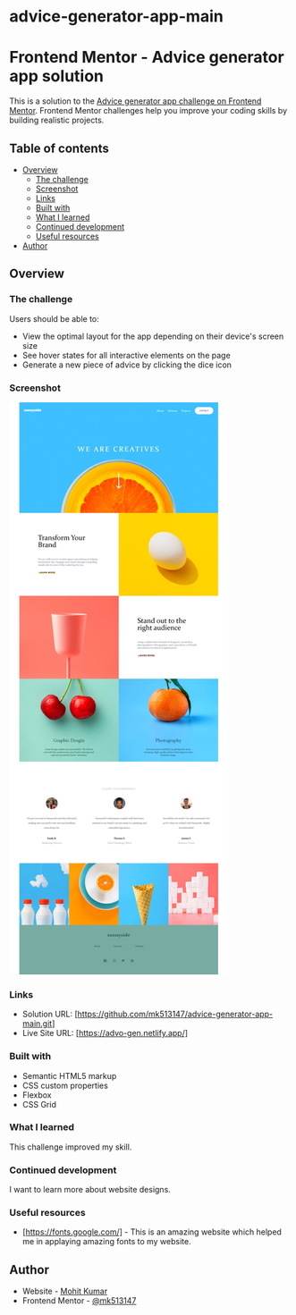 # advice-generator-app-main
# Frontend Mentor - Advice generator app solution

This is a solution to the [Advice generator app challenge on Frontend Mentor](https://www.frontendmentor.io/challenges/advice-generator-app-QdUG-13db). Frontend Mentor challenges help you improve your coding skills by building realistic projects.

## Table of contents

- [Overview](#overview)
  - [The challenge](#the-challenge)
  - [Screenshot](#screenshot)
  - [Links](#links)
  - [Built with](#built-with)
  - [What I learned](#what-i-learned)
  - [Continued development](#continued-development)
  - [Useful resources](#useful-resources)
- [Author](#author)


## Overview

### The challenge

Users should be able to:

- View the optimal layout for the app depending on their device's screen size
- See hover states for all interactive elements on the page
- Generate a new piece of advice by clicking the dice icon

### Screenshot

![](./images/Screenshot.jpeg)

### Links

- Solution URL: [https://github.com/mk513147/advice-generator-app-main.git]
- Live Site URL: [https://advo-gen.netlify.app/]


### Built with

- Semantic HTML5 markup
- CSS custom properties
- Flexbox
- CSS Grid

### What I learned

This challenge improved my skill.

### Continued development

I want to learn more about website designs.

### Useful resources

- [https://fonts.google.com/] - This is an amazing website which helped me in applaying amazing fonts to my website.


## Author

- Website - [Mohit Kumar](https://www.your-site.com)
- Frontend Mentor - [@mk513147](https://www.frontendmentor.io/profile/mk513147)

